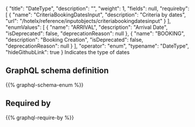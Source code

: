 {
  "title": "DateType",
  "description": "",
  "weight": 1,
  "fields": null,
  "requireby": [
    {
      "name": "CriteriaBookingDatesInput",
      "description": "Criteria by dates",
      "url": "/hotelx/reference/inputobjects/criteriabookingdatesinput"
    }
  ],
  "enumValues": [
    {
      "name": "ARRIVAL",
      "description": "Arrival Date",
      "isDeprecated": false,
      "deprecationReason": null
    },
    {
      "name": "BOOKING",
      "description": "Booking Creation",
      "isDeprecated": false,
      "deprecationReason": null
    }
  ],
  "operator": "enum",
  "typename": "DateType",
  "hideGithubLink": true
}
Indicates the type of dates
## GraphQL schema definition

{{% graphql-schema-enum %}}

## Required by

{{% graphql-require-by %}}
